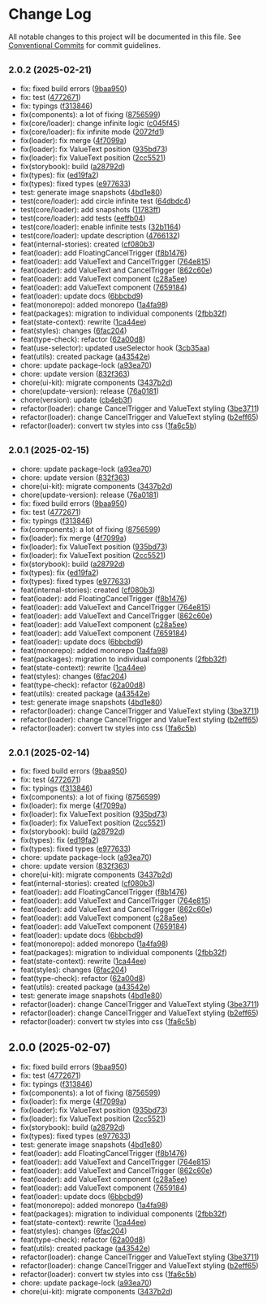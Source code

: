 # Change Log

All notable changes to this project will be documented in this file.
See [Conventional Commits](https://conventionalcommits.org) for commit guidelines.

## <small>2.0.2 (2025-02-21)</small>

* fix: fixed build errors ([9baa950](https://gitlab.optimacros.com/fe/ui-kit/commit/9baa950))
* fix: test ([4772671](https://gitlab.optimacros.com/fe/ui-kit/commit/4772671))
* fix: typings ([f313846](https://gitlab.optimacros.com/fe/ui-kit/commit/f313846))
* fix(components): a lot of fixing ([8756599](https://gitlab.optimacros.com/fe/ui-kit/commit/8756599))
* fix(core/loader): change infinite logic ([c045f45](https://gitlab.optimacros.com/fe/ui-kit/commit/c045f45))
* fix(core/loader): fix infinite mode ([2072fd1](https://gitlab.optimacros.com/fe/ui-kit/commit/2072fd1))
* fix(loader): fix merge ([4f7099a](https://gitlab.optimacros.com/fe/ui-kit/commit/4f7099a))
* fix(loader): fix ValueText position ([935bd73](https://gitlab.optimacros.com/fe/ui-kit/commit/935bd73))
* fix(loader): fix ValueText position ([2cc5521](https://gitlab.optimacros.com/fe/ui-kit/commit/2cc5521))
* fix(storybook): build ([a28792d](https://gitlab.optimacros.com/fe/ui-kit/commit/a28792d))
* fix(types): fix ([ed19fa2](https://gitlab.optimacros.com/fe/ui-kit/commit/ed19fa2))
* fix(types): fixed types ([e977633](https://gitlab.optimacros.com/fe/ui-kit/commit/e977633))
* test: generate image snapshots ([4bd1e80](https://gitlab.optimacros.com/fe/ui-kit/commit/4bd1e80))
* test(core/loader): add circle infinite test ([64dbdc4](https://gitlab.optimacros.com/fe/ui-kit/commit/64dbdc4))
* test(core/loader): add snapshots ([11783ff](https://gitlab.optimacros.com/fe/ui-kit/commit/11783ff))
* test(core/loader): add tests ([eeffb04](https://gitlab.optimacros.com/fe/ui-kit/commit/eeffb04))
* test(core/loader): enable infinite tests ([32b1164](https://gitlab.optimacros.com/fe/ui-kit/commit/32b1164))
* test(core/loader): update description ([4766132](https://gitlab.optimacros.com/fe/ui-kit/commit/4766132))
* feat(internal-stories): created ([cf080b3](https://gitlab.optimacros.com/fe/ui-kit/commit/cf080b3))
* feat(loader): add FloatingCancelTrigger ([f8b1476](https://gitlab.optimacros.com/fe/ui-kit/commit/f8b1476))
* feat(loader): add ValueText and CancelTrigger ([764e815](https://gitlab.optimacros.com/fe/ui-kit/commit/764e815))
* feat(loader): add ValueText and CancelTrigger ([862c60e](https://gitlab.optimacros.com/fe/ui-kit/commit/862c60e))
* feat(loader): add ValueText component ([c28a5ee](https://gitlab.optimacros.com/fe/ui-kit/commit/c28a5ee))
* feat(loader): add ValueText component ([7659184](https://gitlab.optimacros.com/fe/ui-kit/commit/7659184))
* feat(loader): update docs ([6bbcbd9](https://gitlab.optimacros.com/fe/ui-kit/commit/6bbcbd9))
* feat(monorepo): added monorepo ([1a4fa98](https://gitlab.optimacros.com/fe/ui-kit/commit/1a4fa98))
* feat(packages): migration to individual components ([2fbb32f](https://gitlab.optimacros.com/fe/ui-kit/commit/2fbb32f))
* feat(state-context): rewrite ([1ca44ee](https://gitlab.optimacros.com/fe/ui-kit/commit/1ca44ee))
* feat(styles): changes ([6fac204](https://gitlab.optimacros.com/fe/ui-kit/commit/6fac204))
* feat(type-check): refactor ([62a00d8](https://gitlab.optimacros.com/fe/ui-kit/commit/62a00d8))
* feat(use-selector): updated useSelector hook ([3cb35aa](https://gitlab.optimacros.com/fe/ui-kit/commit/3cb35aa))
* feat(utils): created package ([a43542e](https://gitlab.optimacros.com/fe/ui-kit/commit/a43542e))
* chore: update package-lock ([a93ea70](https://gitlab.optimacros.com/fe/ui-kit/commit/a93ea70))
* chore: update version ([832f363](https://gitlab.optimacros.com/fe/ui-kit/commit/832f363))
* chore(ui-kit): migrate components ([3437b2d](https://gitlab.optimacros.com/fe/ui-kit/commit/3437b2d))
* chore(update-version): release ([76a0181](https://gitlab.optimacros.com/fe/ui-kit/commit/76a0181))
* chore(version): update ([cb4eb3f](https://gitlab.optimacros.com/fe/ui-kit/commit/cb4eb3f))
* refactor(loader): change CancelTrigger and ValueText styling ([3be3711](https://gitlab.optimacros.com/fe/ui-kit/commit/3be3711))
* refactor(loader): change CancelTrigger and ValueText styling ([b2eff65](https://gitlab.optimacros.com/fe/ui-kit/commit/b2eff65))
* refactor(loader): convert tw styles into css ([1fa6c5b](https://gitlab.optimacros.com/fe/ui-kit/commit/1fa6c5b))





## <small>2.0.1 (2025-02-15)</small>

* chore: update package-lock ([a93ea70](https://gitlab.optimacros.com/fe/ui-kit/commit/a93ea70))
* chore: update version ([832f363](https://gitlab.optimacros.com/fe/ui-kit/commit/832f363))
* chore(ui-kit): migrate components ([3437b2d](https://gitlab.optimacros.com/fe/ui-kit/commit/3437b2d))
* chore(update-version): release ([76a0181](https://gitlab.optimacros.com/fe/ui-kit/commit/76a0181))
* fix: fixed build errors ([9baa950](https://gitlab.optimacros.com/fe/ui-kit/commit/9baa950))
* fix: test ([4772671](https://gitlab.optimacros.com/fe/ui-kit/commit/4772671))
* fix: typings ([f313846](https://gitlab.optimacros.com/fe/ui-kit/commit/f313846))
* fix(components): a lot of fixing ([8756599](https://gitlab.optimacros.com/fe/ui-kit/commit/8756599))
* fix(loader): fix merge ([4f7099a](https://gitlab.optimacros.com/fe/ui-kit/commit/4f7099a))
* fix(loader): fix ValueText position ([935bd73](https://gitlab.optimacros.com/fe/ui-kit/commit/935bd73))
* fix(loader): fix ValueText position ([2cc5521](https://gitlab.optimacros.com/fe/ui-kit/commit/2cc5521))
* fix(storybook): build ([a28792d](https://gitlab.optimacros.com/fe/ui-kit/commit/a28792d))
* fix(types): fix ([ed19fa2](https://gitlab.optimacros.com/fe/ui-kit/commit/ed19fa2))
* fix(types): fixed types ([e977633](https://gitlab.optimacros.com/fe/ui-kit/commit/e977633))
* feat(internal-stories): created ([cf080b3](https://gitlab.optimacros.com/fe/ui-kit/commit/cf080b3))
* feat(loader): add FloatingCancelTrigger ([f8b1476](https://gitlab.optimacros.com/fe/ui-kit/commit/f8b1476))
* feat(loader): add ValueText and CancelTrigger ([764e815](https://gitlab.optimacros.com/fe/ui-kit/commit/764e815))
* feat(loader): add ValueText and CancelTrigger ([862c60e](https://gitlab.optimacros.com/fe/ui-kit/commit/862c60e))
* feat(loader): add ValueText component ([c28a5ee](https://gitlab.optimacros.com/fe/ui-kit/commit/c28a5ee))
* feat(loader): add ValueText component ([7659184](https://gitlab.optimacros.com/fe/ui-kit/commit/7659184))
* feat(loader): update docs ([6bbcbd9](https://gitlab.optimacros.com/fe/ui-kit/commit/6bbcbd9))
* feat(monorepo): added monorepo ([1a4fa98](https://gitlab.optimacros.com/fe/ui-kit/commit/1a4fa98))
* feat(packages): migration to individual components ([2fbb32f](https://gitlab.optimacros.com/fe/ui-kit/commit/2fbb32f))
* feat(state-context): rewrite ([1ca44ee](https://gitlab.optimacros.com/fe/ui-kit/commit/1ca44ee))
* feat(styles): changes ([6fac204](https://gitlab.optimacros.com/fe/ui-kit/commit/6fac204))
* feat(type-check): refactor ([62a00d8](https://gitlab.optimacros.com/fe/ui-kit/commit/62a00d8))
* feat(utils): created package ([a43542e](https://gitlab.optimacros.com/fe/ui-kit/commit/a43542e))
* test: generate image snapshots ([4bd1e80](https://gitlab.optimacros.com/fe/ui-kit/commit/4bd1e80))
* refactor(loader): change CancelTrigger and ValueText styling ([3be3711](https://gitlab.optimacros.com/fe/ui-kit/commit/3be3711))
* refactor(loader): change CancelTrigger and ValueText styling ([b2eff65](https://gitlab.optimacros.com/fe/ui-kit/commit/b2eff65))
* refactor(loader): convert tw styles into css ([1fa6c5b](https://gitlab.optimacros.com/fe/ui-kit/commit/1fa6c5b))





## <small>2.0.1 (2025-02-14)</small>

* fix: fixed build errors ([9baa950](https://gitlab.optimacros.com/fe/ui-kit/commit/9baa950))
* fix: test ([4772671](https://gitlab.optimacros.com/fe/ui-kit/commit/4772671))
* fix: typings ([f313846](https://gitlab.optimacros.com/fe/ui-kit/commit/f313846))
* fix(components): a lot of fixing ([8756599](https://gitlab.optimacros.com/fe/ui-kit/commit/8756599))
* fix(loader): fix merge ([4f7099a](https://gitlab.optimacros.com/fe/ui-kit/commit/4f7099a))
* fix(loader): fix ValueText position ([935bd73](https://gitlab.optimacros.com/fe/ui-kit/commit/935bd73))
* fix(loader): fix ValueText position ([2cc5521](https://gitlab.optimacros.com/fe/ui-kit/commit/2cc5521))
* fix(storybook): build ([a28792d](https://gitlab.optimacros.com/fe/ui-kit/commit/a28792d))
* fix(types): fix ([ed19fa2](https://gitlab.optimacros.com/fe/ui-kit/commit/ed19fa2))
* fix(types): fixed types ([e977633](https://gitlab.optimacros.com/fe/ui-kit/commit/e977633))
* chore: update package-lock ([a93ea70](https://gitlab.optimacros.com/fe/ui-kit/commit/a93ea70))
* chore: update version ([832f363](https://gitlab.optimacros.com/fe/ui-kit/commit/832f363))
* chore(ui-kit): migrate components ([3437b2d](https://gitlab.optimacros.com/fe/ui-kit/commit/3437b2d))
* feat(internal-stories): created ([cf080b3](https://gitlab.optimacros.com/fe/ui-kit/commit/cf080b3))
* feat(loader): add FloatingCancelTrigger ([f8b1476](https://gitlab.optimacros.com/fe/ui-kit/commit/f8b1476))
* feat(loader): add ValueText and CancelTrigger ([764e815](https://gitlab.optimacros.com/fe/ui-kit/commit/764e815))
* feat(loader): add ValueText and CancelTrigger ([862c60e](https://gitlab.optimacros.com/fe/ui-kit/commit/862c60e))
* feat(loader): add ValueText component ([c28a5ee](https://gitlab.optimacros.com/fe/ui-kit/commit/c28a5ee))
* feat(loader): add ValueText component ([7659184](https://gitlab.optimacros.com/fe/ui-kit/commit/7659184))
* feat(loader): update docs ([6bbcbd9](https://gitlab.optimacros.com/fe/ui-kit/commit/6bbcbd9))
* feat(monorepo): added monorepo ([1a4fa98](https://gitlab.optimacros.com/fe/ui-kit/commit/1a4fa98))
* feat(packages): migration to individual components ([2fbb32f](https://gitlab.optimacros.com/fe/ui-kit/commit/2fbb32f))
* feat(state-context): rewrite ([1ca44ee](https://gitlab.optimacros.com/fe/ui-kit/commit/1ca44ee))
* feat(styles): changes ([6fac204](https://gitlab.optimacros.com/fe/ui-kit/commit/6fac204))
* feat(type-check): refactor ([62a00d8](https://gitlab.optimacros.com/fe/ui-kit/commit/62a00d8))
* feat(utils): created package ([a43542e](https://gitlab.optimacros.com/fe/ui-kit/commit/a43542e))
* test: generate image snapshots ([4bd1e80](https://gitlab.optimacros.com/fe/ui-kit/commit/4bd1e80))
* refactor(loader): change CancelTrigger and ValueText styling ([3be3711](https://gitlab.optimacros.com/fe/ui-kit/commit/3be3711))
* refactor(loader): change CancelTrigger and ValueText styling ([b2eff65](https://gitlab.optimacros.com/fe/ui-kit/commit/b2eff65))
* refactor(loader): convert tw styles into css ([1fa6c5b](https://gitlab.optimacros.com/fe/ui-kit/commit/1fa6c5b))





## 2.0.0 (2025-02-07)

* fix: fixed build errors ([9baa950](https://gitlab.optimacros.com/fe/ui-kit/commit/9baa950))
* fix: test ([4772671](https://gitlab.optimacros.com/fe/ui-kit/commit/4772671))
* fix: typings ([f313846](https://gitlab.optimacros.com/fe/ui-kit/commit/f313846))
* fix(components): a lot of fixing ([8756599](https://gitlab.optimacros.com/fe/ui-kit/commit/8756599))
* fix(loader): fix merge ([4f7099a](https://gitlab.optimacros.com/fe/ui-kit/commit/4f7099a))
* fix(loader): fix ValueText position ([935bd73](https://gitlab.optimacros.com/fe/ui-kit/commit/935bd73))
* fix(loader): fix ValueText position ([2cc5521](https://gitlab.optimacros.com/fe/ui-kit/commit/2cc5521))
* fix(storybook): build ([a28792d](https://gitlab.optimacros.com/fe/ui-kit/commit/a28792d))
* fix(types): fixed types ([e977633](https://gitlab.optimacros.com/fe/ui-kit/commit/e977633))
* test: generate image snapshots ([4bd1e80](https://gitlab.optimacros.com/fe/ui-kit/commit/4bd1e80))
* feat(loader): add FloatingCancelTrigger ([f8b1476](https://gitlab.optimacros.com/fe/ui-kit/commit/f8b1476))
* feat(loader): add ValueText and CancelTrigger ([764e815](https://gitlab.optimacros.com/fe/ui-kit/commit/764e815))
* feat(loader): add ValueText and CancelTrigger ([862c60e](https://gitlab.optimacros.com/fe/ui-kit/commit/862c60e))
* feat(loader): add ValueText component ([c28a5ee](https://gitlab.optimacros.com/fe/ui-kit/commit/c28a5ee))
* feat(loader): add ValueText component ([7659184](https://gitlab.optimacros.com/fe/ui-kit/commit/7659184))
* feat(loader): update docs ([6bbcbd9](https://gitlab.optimacros.com/fe/ui-kit/commit/6bbcbd9))
* feat(monorepo): added monorepo ([1a4fa98](https://gitlab.optimacros.com/fe/ui-kit/commit/1a4fa98))
* feat(packages): migration to individual components ([2fbb32f](https://gitlab.optimacros.com/fe/ui-kit/commit/2fbb32f))
* feat(state-context): rewrite ([1ca44ee](https://gitlab.optimacros.com/fe/ui-kit/commit/1ca44ee))
* feat(styles): changes ([6fac204](https://gitlab.optimacros.com/fe/ui-kit/commit/6fac204))
* feat(type-check): refactor ([62a00d8](https://gitlab.optimacros.com/fe/ui-kit/commit/62a00d8))
* feat(utils): created package ([a43542e](https://gitlab.optimacros.com/fe/ui-kit/commit/a43542e))
* refactor(loader): change CancelTrigger and ValueText styling ([3be3711](https://gitlab.optimacros.com/fe/ui-kit/commit/3be3711))
* refactor(loader): change CancelTrigger and ValueText styling ([b2eff65](https://gitlab.optimacros.com/fe/ui-kit/commit/b2eff65))
* refactor(loader): convert tw styles into css ([1fa6c5b](https://gitlab.optimacros.com/fe/ui-kit/commit/1fa6c5b))
* chore: update package-lock ([a93ea70](https://gitlab.optimacros.com/fe/ui-kit/commit/a93ea70))
* chore(ui-kit): migrate components ([3437b2d](https://gitlab.optimacros.com/fe/ui-kit/commit/3437b2d))
